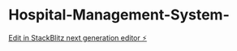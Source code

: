 # Hospital-Management-System-

[Edit in StackBlitz next generation editor ⚡️](https://stackblitz.com/~/github.com/abisong/Hospital-Management-System-)